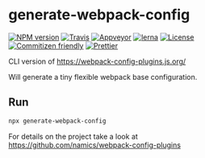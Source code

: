 # generate-webpack-config

[![NPM version](https://badge.fury.io/js/generate-webpack-config.svg)](https://www.npmjs.com/package/generate-webpack-config)
[![Travis](https://img.shields.io/travis/namics/webpack-config-plugins/master.svg)](https://travis-ci.org/namics/webpack-config-plugins)
[![Appveyor](https://ci.appveyor.com/api/projects/status/9aes52639g1uwk89/branch/master?svg=true)](https://ci.appveyor.com/project/namics/webpack-config-plugins/branch/master)
[![lerna](https://img.shields.io/badge/maintained%20with-lerna-cc00ff.svg)](https://lernajs.io/)
[![License](https://img.shields.io/badge/license-MIT-green.svg)](http://opensource.org/licenses/MIT)
[![Commitizen friendly](https://img.shields.io/badge/commitizen-friendly-brightgreen.svg)](http://commitizen.github.io/cz-cli/)
[![Prettier](https://img.shields.io/badge/Code%20Style-Prettier-green.svg)](https://github.com/prettier/prettier)

CLI version of https://webpack-config-plugins.js.org/

Will generate a tiny flexible webpack base configuration.

## Run

```bash
npx generate-webpack-config
```

For details on the project take a look at https://github.com/namics/webpack-config-plugins
